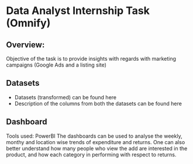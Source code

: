 # Data Analyst Internship Task (Omnify)

## Overview:
Objective of the task is to provide insights with regards with marketing campaigns (Google Ads and a listing site)

## Datasets
- Datasets (transformed) can be found here
- Description of the columns from both the datasets can be found here

## Dashboard
Tools used: PowerBI
The dashboards can be used to analyse the weekly, monthy and location wise trends of expenditure and returns. One can also better understand how many people who view the add are interested in the product, and how each category in performing with respect to returns. 
